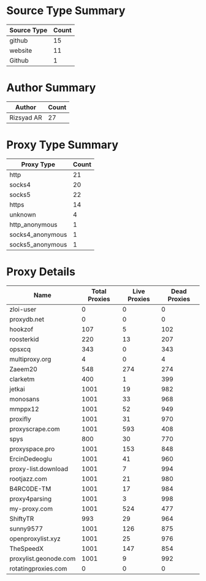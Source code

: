# Source Type Summary

| Source Type | Count |
|-------------|-------|
| github | 15 |
| website | 11 |
| Github | 1 |


# Author Summary

| Author | Count |
|--------|-------|
| Rizsyad AR | 27 |


# Proxy Type Summary

| Proxy Type | Count |
|------------|-------|
| http | 21 |
| socks4 | 20 |
| socks5 | 22 |
| https | 14 |
| unknown | 4 |
| http_anonymous | 1 |
| socks4_anonymous | 1 |
| socks5_anonymous | 1 |


# Proxy Details

| Name | Total Proxies | Live Proxies | Dead Proxies |
|------|---------------|--------------|---------------|
| zloi-user | 0 | 0 | 0 |
| proxydb.net | 0 | 0 | 0 |
| hookzof | 107 | 5 | 102 |
| roosterkid | 220 | 13 | 207 |
| opsxcq | 343 | 0 | 343 |
| multiproxy.org | 4 | 0 | 4 |
| Zaeem20 | 548 | 274 | 274 |
| clarketm | 400 | 1 | 399 |
| jetkai | 1001 | 19 | 982 |
| monosans | 1001 | 33 | 968 |
| mmppx12 | 1001 | 52 | 949 |
| proxifly | 1001 | 31 | 970 |
| proxyscrape.com | 1001 | 593 | 408 |
| spys | 800 | 30 | 770 |
| proxyspace.pro | 1001 | 153 | 848 |
| ErcinDedeoglu | 1001 | 41 | 960 |
| proxy-list.download | 1001 | 7 | 994 |
| rootjazz.com | 1001 | 21 | 980 |
| B4RC0DE-TM | 1001 | 17 | 984 |
| proxy4parsing | 1001 | 3 | 998 |
| my-proxy.com | 1001 | 524 | 477 |
| ShiftyTR | 993 | 29 | 964 |
| sunny9577 | 1001 | 126 | 875 |
| openproxylist.xyz | 1001 | 25 | 976 |
| TheSpeedX | 1001 | 147 | 854 |
| proxylist.geonode.com | 1001 | 9 | 992 |
| rotatingproxies.com | 0 | 0 | 0 |
